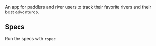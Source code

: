 An app for paddlers and river users to track their favorite rivers and their
best adventures.


## Specs
Run the specs with `rspec`
